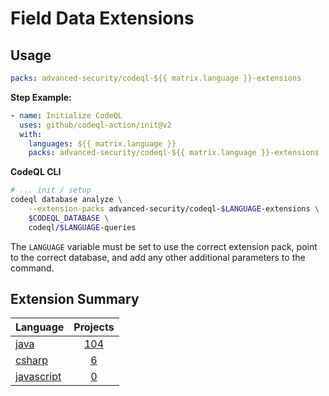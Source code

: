 # Field Data Extensions

## Usage

```yaml
packs: advanced-security/codeql-${{ matrix.language }}-extensions
```

**Step Example:**

```yaml
- name: Initialize CodeQL
  uses: github/codeql-action/init@v2
  with:
    languages: ${{ matrix.language }}
    packs: advanced-security/codeql-${{ matrix.language }}-extensions
```

**CodeQL CLI**

```bash
# ... init / setup
codeql database analyze \
    --extension-packs advanced-security/codeql-$LANGUAGE-extensions \
    $CODEQL_DATABASE \
    codeql/$LANGUAGE-queries
```

The `LANGUAGE` variable must be set to use the correct extension pack, point to the correct database, and add any other additional parameters to the command.


## Extension Summary

| Language                                     |                 Projects                  |
| :------------------------------------------- | :---------------------------------------: |
| [java](./codeql-java-extensions)             | [104](./codeql-java-extensions/generated) |
| [csharp](./codeql-csharp-extensions)         |  [6](./codeql-java-extensions/generated)  |
| [javascript](./codeql-javascript-extensions) |  [0](./codeql-java-extensions/generated)  |
